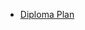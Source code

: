 - [Diploma Plan](https://viewer.diagrams.net/?tags=%7B%7D&lightbox=1&highlight=0000ff&edit=_blank&layers=1&nav=1&title=%D0%9F%D0%BB%D0%B0%D0%BD%20%D0%94%D0%B8%D0%BF%D0%BB%D0%BE%D0%BC%D0%B0.drawio&dark=auto#R%3Cmxfile%3E%3Cdiagram%20name%3D%22%D0%A1%D1%82%D1%80%D0%B0%D0%BD%D0%B8%D1%86%D0%B0%20%E2%80%94%201%22%20id%3D%22p6m66AcIY42godJlNhnS%22%3E7VtJc6M4FP41VE0O6RJLbDhisDOHdHVPpWZynHJiYlNjGw8hidO%2FfgRI4pMEZvHS01U5hOCH9Hib3iZh2MFmf5vOd6uvySJaGxZZ7A07NCzLJI5F%2F%2BWQjxIysp0SsEzjBRtUAe7jHxGfyaCv8SJ6kQZmSbLO4p0MfEq22%2Bgpk2DzNE3e5WHPyVp%2B626%2BjDTA%2FdN8rUMf4kW2KqGuNa7gv0fxcsXfbI688slmzgczTl5W80XyDiB7athBmiRZebfZB9E6Fx6XSzlv1vBUEJZG26zLhL8ntw9f3%2F4IP%2B5S7y3%2B%2FuP7n%2BnjtcPQvM3Xr4xjwxqtKcLJIn7Lqc4%2BmChG%2F77mpE6yaJ9dz9fxcmvYfi55%2Bv4opQ%2BqIfRuyf4XqJ4TSmIdrvzB9Uuh9ByVae329YhCYvgkv07Kq1lcp0ZoGq7F4JT%2F%2FKdZ3BDDmxZwv7iGfDy9BpwsKquSMplaCi54l6E1oMf08FTzCyfFBSLcgsoRvxcsTQAy5nAcSe9nDOFE503jv0JCrw7ch%2FCiGyaRXPyj%2BWZHqd4%2BvuwKVkp0LryewMywgEz4y1x%2BYzF4SYqkpQJuiykh0DTmc3UqC7YPCX2AZmqmWkJZIQjfBNpR8h7In7QpRbHUKbdggbO8jkAjMvfHapYAYVOgBzG4EtmoMTZ9BhNnoK7JAbJ%2F2xsWXW7k4%2Br8FkXvneJqAym%2BttgE2kBTsyu5k8rNuJr6uxjqydxIzVT7VMZqat6xXaltDohocx0O0TVOrzabziyVjhnXMVXr749gxNYtuxxfmpAgQ5lbQCTLRH6DmikncwFioqMxa7N7aamL5V295UuTiVlSfLbyIE%2Fhq2yzpgCT3rKIH66j5%2FzJW5RmMU2TfAbOkjxopMnrdhHlCQdh0Z1ldB79uZ4%2FRuvvyUucxUk%2BRSQOHNedMmATLxY5QZOX3fwp3i4nSZYlG4a8wDZJ0kWUBsk6oXjCRfQ8fy24e1%2FFWXRPZ%2BXvfqeZKctb7nkOVmGYP%2F2zLMjWsegZFs%2BWKMHRHkAs47qNkk2UpR90CHtqjVn2x9Jfj%2F18r3JJy2awFeaRNww4Z%2FnrUqCuUjx6w7K8Phnf%2BBIZH9XY9uiMz8M4Z3MzFh5%2BrLi1EupcF1NxhfmwqnzZhYjFUBJ89kRwyh2O4jccuK91WcLt6H5eCMQHOIpLxMcbzeGEBxzOEHlyvyh5VhFvy8xBjHfPl8T5IlEQhtKcKKmBpAuLJkhZD28gCekRZj8FGRa5pn9%2FTb7xCQ5EodkwvckxTSRNaFaOFicJMHkDNARyqFECcjnS686tFhK7S1zP10xAbkkc9ZO%2Bf3Lp9xWEy15kEWASswtXMzqZ4fPXR1XK2c8rd3YIhbENLlU6C16UJOW%2FH1eaMvpLn2KFOgNpKIK1ul58zYvbkolZihwIsMPHSzU0iigACeOS9wBtIPNJ6nJzjqGahWJ36tghnUslIifRvdYKy2e%2FXLVa7zkrMEdEGhsEootdZRlcvSv7nmaPXVP1NwntcOkgMOt1UlMxoVTPPhD2WUz85GLCcrpWE97Zqgn3l6km%2BvaPfVxRnuz1lHwg4Ov50uUEtlBnsOjNNqeLAdYB%2Fjv44xZv0U1qLPO6X5WxUyA7pjIiWidH3Lf2VVqYVpIEk7ca0QhsMAXxJmFeJ5LYTJbYsIaSLjHh3IXtYA0wuzrOXg922wdkk%2FXGWxqT0NKs%2Btk3%2B7SMmvRLNAOVEsiS5YlKcTRJimrK5A3tpqJeMOhfvKWM4g00I5mA3PStqY7mXFunhXJ%2BDflopT4Fg60ZfADKnVw8F%2BzbdegoLnQe3nBpqJk07jiK7RIi54Xa0pMKD6z%2FhetotR%2FSrU6oXSZ9rOsy2r%2FB5p5wFK7mKBRJtrXGFH8iNQpMwIDbFgEY3tmkygpCSJwkw%2FDrgFPJ%2Fi308DxC1Vi16OyYfMdxLLODVi3exaOrXqYfu4gKOi9jVKOB5eVPcimftetn7dqvdnXsjrWrOD91%2BtrV%2B2VqV68pv9frWDnMeJLRw5px2cK7dMk6JEXqdaxDb%2BGL13UXn2tI0axZfP%2FDU0iYFmDXGauRpi0jPefGDsMISBJiIHKyQjrU8KbhoSuvDUVtgpfey1muNmwEQm470tkUEZM6m8OlazCrQe9KYnTCdWMZvWOtyPvrouzQlOIzMP%2FcwDy66dpUJucKzJyCXyAw%2B73OYmBgHpBrX7q7fPJTy7hhb2rT0e%2FyncVCA7d3Xw39dPJ1nU%2Fv0NdXdz%2Bx3BSE40jYpVe7xaho8V5dg2X8oHzMHpBw7CFjtRbASxClD5uxTUFWP6OBJGPzrhzpgQK8ilGmeD0GCQOvbXRjTdiUiJmDetamfiap0%2FER7AVRBfihUACRq1K994yWIHbzlTWOyQSRcyPcstDSqZ4R%2Btsu2t7eHVzEp84%2FT774O7auhDzEgVqlXdVX8UoTSv4epFpQtU%2FRwfQ%2F0Fwg72ex5QISHbbWTo4yvuMpE7OuG8zPVVw61x1yVM8G80P%2FNqQTdMTugl9nkH3K89YyR7XPXsfcUWK44rBDrXga3NeRzzExsnudZjpsZwO8OZEFUhvATU04TV8%2BdPAeDcSDm%2BKLXfJ1uPdsa4ZHLrTEHOXYMaZcemNBEezhbQwXvtYY0KHusuT1jYojdddre0Z8dETajiA0ddLRaZjK7s5nkXvZIteUa1y768EpMbFHjUt%2FVh%2F1Fs%2Fg02h7%2Bh8%3D%3C%2Fdiagram%3E%3C%2Fmxfile%3E)
